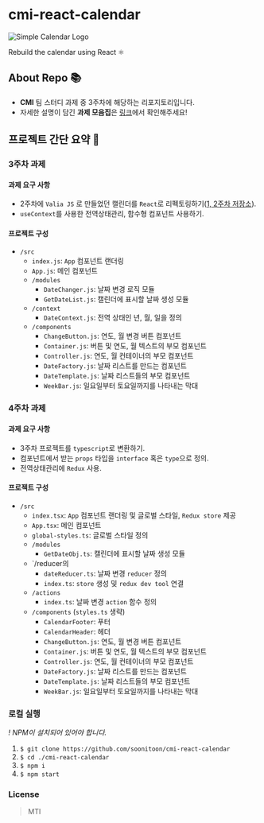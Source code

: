 # cmi-react-calendar

![Simple Calendar Logo](https://drive.google.com/u/0/uc?id=1MH-imeS6GuGmk0RYXmZy4sdyDkB4AyH8&export=download)

Rebuild the calendar using React ⚛️

## About Repo 📚

- **CMI** 팀 스터디 과제 중 3주차에 해당하는 리포지토리입니다.
- 자세한 설명이 담긴 **과제 모음집**은 [링크](https://soonitoon.github.io/cmi-study)에서 확인해주세요!

## 프로젝트 간단 요약 📝

### 3주차 과제

#### 과제 요구 사항

- 2주차에 `Valia JS` 로 만들었던 캘린더를 `React`로 리펙토링하기([1, 2주차 저장소](https://github.com/soonitoon/cmi-study)).
- `useContext`를 사용한 전역상태관리, 함수형 컴포넌트 사용하기.

#### 프로젝트 구성

- `/src`
  - `index.js`: `App` 컴포넌트 랜더링
  - `App.js`: 메인 컴포넌트
  - `/modules`
    - `DateChanger.js`: 날짜 변경 로직 모듈
    - `GetDateList.js`: 캘린더에 표시할 날짜 생성 모듈
  - `/context`
    - `DateContext.js`: 전역 상태인 년, 월, 일을 정의
  - `/components`
    - `ChangeButton.js`: 연도, 월 변경 버튼 컴포넌트
    - `Container.js`: 버튼 및 연도, 월 텍스트의 부모 컴포넌트
    - `Controller.js`: 연도, 월 컨테이너의 부모 컴포넌트
    - `DateFactory.js`: 날짜 리스트를 만드는 컴포넌트
    - `DateTemplate.js`: 날짜 리스트들의 부모 컴포넌트
    - `WeekBar.js`: 일요일부터 토요일까지를 나타내는 막대

### 4주차 과제

#### 과제 요구 사항

- 3주차 프로젝트를 `typescript`로 변환하기.
- 컴포넌트에서 받는 `props` 타입을 `interface` 혹은 `type`으로 정의.
- 전역상태관리에 `Redux` 사용.

#### 프로젝트 구성

- `/src`
  - `index.tsx`: `App` 컴포넌트 랜더링 및 글로벌 스타일, `Redux store` 제공
  - `App.tsx`: 메인 컴포넌트
  - `global-styles.ts`: 글로벌 스타일 정의
  - `/modules`
    - `GetDateObj.ts`: 캘린더에 표시할 날짜 생성 모듈
  - `/reducer의
    - `dateReducer.ts`: 날짜 변경 `reducer` 정의
    - `index.ts`: `store` 생성 및 `redux dev tool` 연결
  - `/actions`
    - `index.ts`: 날짜 변경 `action` 함수 정의
  - `/components` (`styles.ts` 생략)
    - `CalendarFooter`: 푸터
    - `CalendarHeader`: 헤더
    - `ChangeButton.js`: 연도, 월 변경 버튼 컴포넌트
    - `Container.js`: 버튼 및 연도, 월 텍스트의 부모 컴포넌트
    - `Controller.js`: 연도, 월 컨테이너의 부모 컴포넌트
    - `DateFactory.js`: 날짜 리스트를 만드는 컴포넌트
    - `DateTemplate.js`: 날짜 리스트들의 부모 컴포넌트
    - `WeekBar.js`: 일요일부터 토요일까지를 나타내는 막대

### 로컬 실행

_! NPM이 설치되어 있어야 합니다._

1. `$ git clone https://github.com/soonitoon/cmi-react-calendar`
2. `$ cd ./cmi-react-calendar`
3. `$ npm i`
4. `$ npm start`

### License

> MTI
